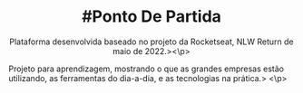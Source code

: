 <h1 align="center"> #Ponto De Partida</h1>

<p align="center">Plataforma desenvolvida baseado no projeto da Rocketseat, NLW Return de maio de 2022.><\p>
<p> Projeto para aprendizagem, mostrando o que as grandes empresas estão utilizando, as ferramentas do dia-a-dia, e as tecnologias na prática.> <\p>

  <p align="center">
   
</p>


